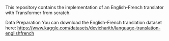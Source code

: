 This repository contains the implementation of an English-French translator with Transformer from scratch.

Data Preparation
You can download the English-French translation dataset here: https://www.kaggle.com/datasets/devicharith/language-translation-englishfrench
